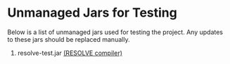 Unmanaged Jars for Testing
==============

Below is a list of unmanaged jars used for testing the project. Any updates to these
jars should be replaced manually.

1. resolve-test.jar [(RESOLVE compiler)](https://github.com/ClemsonRSRG/RESOLVE)